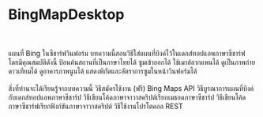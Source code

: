# BingMapDesktop
<br><br>
แผนที่ Bing ในซีชาร์ฟวินฟอร์ม
บทความนี้สอนวิธีใส่แผนที่บิงค์ไว้ในเดกส์ทอปแอพภาษาซีชาร์ฟ โดยมีคุณสมบัติดังนี้
ป้อนค้นสถานที่เป็นภาษาไทยได้
ซูมเข้าออกได้
ใช้เมาส์ลากแพนได้
ดูเป็นภาพถ่ายดาวเทียมได้
ดูอาคารภาพนูนได้
แสดงพิกัตและอัตราการซูมในหน้าวินฟอร์มได้
<br><br>
สิ่งที่ท่านจะได้เรียนรู้จากบทความนี้
วิธีสมัครใช้งาน (ฟรี) Bing Maps API
วิธีบูรณาการแผนที่บิงค์กับเดกส์ทอปแอพภาษาซีชาร์ป
วิธีเขียนโค้ดภาษาจาวาสคริปต์เรียกเมธอดภาษาซีชาร์ป
วิธีเขียนโค้ดภาษาซีชาร์ฟเรียกฟังก์ขันภาษาจาวาสคริปต์
วิธีใช้งานโปรโตคอล REST
